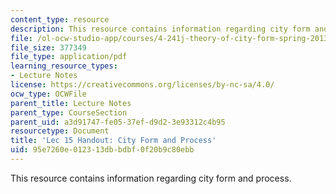 ```yaml
---
content_type: resource
description: This resource contains information regarding city form and process.
file: /ol-ocw-studio-app/courses/4-241j-theory-of-city-form-spring-2013/95e7260e012313dbbdbf0f20b9c80ebb_MIT4_241JS13_handout15.pdf
file_size: 377349
file_type: application/pdf
learning_resource_types:
- Lecture Notes
license: https://creativecommons.org/licenses/by-nc-sa/4.0/
ocw_type: OCWFile
parent_title: Lecture Notes
parent_type: CourseSection
parent_uid: a3d91747-fe05-37ef-d9d2-3e93312c4b95
resourcetype: Document
title: 'Lec 15 Handout: City Form and Process'
uid: 95e7260e-0123-13db-bdbf-0f20b9c80ebb
---
```

This resource contains information regarding city form and process.